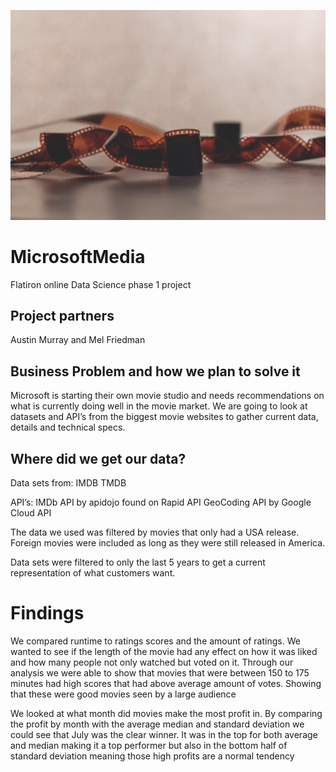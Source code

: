 ![alt text](https://github.com/melfriedman/MicrosoftMedia/blob/main/pictures/film.jpg)

# MicrosoftMedia
Flatiron online Data Science phase 1 project

## Project partners
Austin Murray and Mel Friedman

## Business Problem and how we plan to solve it
Microsoft is starting their own movie studio and needs recommendations on what is currently doing well in the movie market. 
We are going to look at datasets and API’s from the biggest movie websites to gather current data, details and technical specs. 

## Where did we get our data?
Data sets from:
IMDB
TMDB

API’s:
IMDb API by apidojo found on Rapid API
GeoCoding API by Google Cloud API

The data we used was filtered by movies that only had a USA release. Foreign movies were included as long as they were still released in America. 

Data sets were filtered to only the last 5 years to get a current representation of what customers want.

# Findings
We compared runtime to ratings scores and the amount of ratings. We wanted to see if the length of the movie had any effect on how it was liked and how many people not only watched but voted on it.
Through our analysis we were able to show that movies that were between 150 to 175 minutes had high scores that had above average amount of votes. Showing that these were good movies seen by a large audience



We looked at what month did movies make the most profit in. By comparing the profit by month with the average median and standard deviation we could see that July was the clear winner. It was in the top for both average and median making it a top performer but also in the bottom half of standard deviation meaning those high profits are a normal tendency



